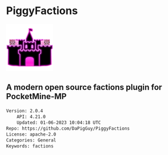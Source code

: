 # PiggyFactions
<img src="https://raw.githubusercontent.com/DaPigGuy/PiggyFactions/03f7a70516de979131c2e215e7418460f02b8444/resources/PiggyFactions-icon.png" width="128" height="128" />

## A modern open source factions plugin for PocketMine-MP
```properties
Version: 2.0.4
    API: 4.21.0
    Updated: 01-06-2023 10:04:18 UTC
Repo: https://github.com/DaPigGuy/PiggyFactions
License: apache-2.0
Categories: General
Keywords: factions
```